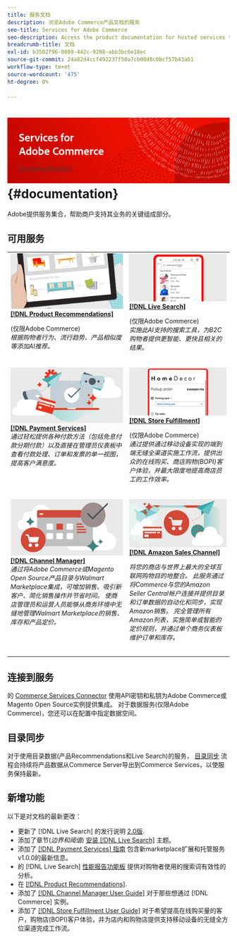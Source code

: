 ```yaml
---
title: 服务文档
description: 浏览Adobe Commerce产品文档的服务
seo-title: Services for Adobe Commerce
seo-description: Access the product documentation for hosted services that help Adobe Commerce and Magento Open Source merchants support key components of their business.
breadcrumb-title: 文档
exl-id: b3502f96-0809-442c-9208-abb3bc6e18ec
source-git-commit: 24a82d4ccf492237f50a7cb08d8c0bcf57b43a61
workflow-type: tm+mt
source-wordcount: '475'
ht-degree: 0%

---
```


# <!-- use banner as heading -->![服务文档](./assets/banner-services-home.png) {#documentation}

Adobe提供服务集合，帮助商户支持其业务的关键组成部分。

## 可用服务

<table>
<tr>
   <td valign="top">
       <img alt="[!UICONTROL Product Recommendations]" src="assets/product-recs.png" />
    <div><a href="https://experienceleague.adobe.com/docs/commerce-merchant-services/product-recommendations/overview.html">
    <strong>[!DNL Product Recommendations]</strong></a>
    </div>
    <p>(仅限Adobe Commerce)<br><em>根据购物者行为、流行趋势、产品相似度等添加AI推荐。</em></p>
    </br>
  </td>
  <td valign="top">
      <img alt="[!DNL Live Search]" src="assets/live-search.png" />
    <div>
    <a href="https://experienceleague.adobe.com/docs/commerce-merchant-services/live-search/overview.html"><strong>[!DNL Live Search]</strong></a>
    </div>
    <p>(仅限Adobe Commerce)<br><em>实施此AI支持的搜索工具，为B2C购物者提供更智能、更快且相关的结果。</em></p>
    </br>
  </td>
</tr>
<tr>
  <td valign="top">
    <img alt="[!DNL Payment Services]" src="assets/payment-services.png"/>
    <div>
    <a href="https://experienceleague.adobe.com/docs/commerce-merchant-services/payment-services/guide-overview.html"><strong>[!DNL Payment Services]</strong></a>
    </div>
    <em>通过轻松提供各种付款方法（包括免息付款分期付款）以及直接在管理员仪表板中查看付款处理、订单和发票的单一视图，提高客户满意度。</em>
    </br>
  </td>
  <td valign="top">
    <img alt="存储履行" src="assets/store-fulfillment-landing-graphic.png"/>
    <div><a href="https://experienceleague.adobe.com/docs/commerce-merchant-services/store-fulfillment/guide-overview.html">
    <strong>[!DNL Store Fulfillment]</strong></a>
    </div>
    <p>(仅限Adobe Commerce)<br><em>通过提供通过移动设备实现的端到端无缝全渠道实施工作流，提供出众的在线购买、商店购物(BOPI)客户体验，并最大限度地提高商店员工的工作效率。</em></p>
    </br>
  </td>
  </tr>
  <tr>
   <td valign="top">
    <img alt="[!DNL Channel Manager]" src="assets/channel-manager.png"/>
    <div>
    <a href="https://experienceleague.adobe.com/docs/commerce-channels/channel-manager/guide-overview.html"><strong>[!DNL Channel Manager]</strong></a>
    </div>
    <em>通过将Adobe Commerce或Magento Open Source产品目录与Walmart Marketplace集成，可增加销售、吸引新客户、简化销售操作并节省时间。 使商店管理员和运营人员能够从商务环境中无缝地管理Walmart Marketplace的销售、库存和产品定价。</em>
    </br>
  </td>
    <td valign="top">
       <img alt="Amazon Sales Channel" src="assets/amazon-channel.png" />
    <div><a href="https://experienceleague.adobe.com/docs/commerce-channels/amazon/guide-overview.html">
    <strong>[!DNL Amazon Sales Channel]</strong></a>
    </div>
    <p><em>将您的商店与世界上最大的全球互联网购物目的地整合。 此服务通过将Commerce与您的Amazon Seller Central帐户连接并提供目录和订单数据的自动化和同步，实现Amazon销售。 完全管理所有Amazon列表，实施简单或智能的定价规则，并通过单个商务仪表板维护订单和库存。</em></p>
    </br>
  </td>
</tr>
</table>

## 连接到服务

的 [Commerce Services Connector](saas.md) 使用API密钥和私钥为Adobe Commerce或Magento Open Source实例提供集成。 对于数据服务(仅限Adobe Commerce)，您还可以在配置中指定数据空间。

## 目录同步

对于使用目录数据(产品Recommendations和Live Search)的服务， [目录同步](catalog-sync.md) 流程会持续将产品数据从Commerce Server导出到Commerce Services，以使服务保持最新。

## 新增功能

以下是对文档的最新更改：

* 更新了 [!DNL Live Search] 的发行说明 [2.0版](/help/live-search/release-notes.md).
* 添加了章节(_边界和阈值_) [安装 [!DNL Live Search]](/help/live-search/install.md) 主题。
* 添加了 [[!DNL Payment Services] 指南](/help/payment-services/guide-overview.md) 包含新marketplace扩展和托管服务v1.0.0的最新信息。
* 的 [!DNL Live Search] [性能报告功能板](/help/live-search/performance.md) 提供对购物者使用的搜索词有效性的分析。
* 在 [[!DNL Product Recommendations]](/help/product-recommendations/overview.md).
* 添加了 [[!DNL Channel Manager User Guide]](https://experienceleague.adobe.com/docs/commerce-channels/channel-manager/guide-overview.html) 对于那些想通过 [!DNL Commerce] 实例。
* 添加了 [[!DNL Store Fulfillment User Guide]](https://experienceleague.adobe.com/docs/commerce-merchant-services/store-fulfillment/guide-overview.html) 对于希望提高在线购买量的客户，购物店(BOPI)客户体验，并为店内和购物店提供支持移动设备的无缝全方位渠道完成工作流。

